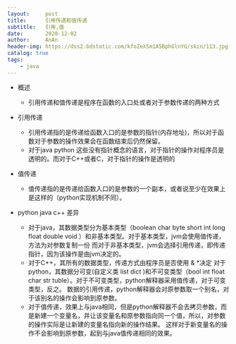 ```yaml
---
layout:     post
title:      引用传递和值传递
subtitle:   引用,值
date:       2020-12-02
author:     AnAn
header-img: https://dss2.bdstatic.com/kfoZeXSm1A5BphGlnYG/skin/113.jpg
catalog: true
tags:
    - java
---
```


- 概述
  - 引用传递和值传递是程序在函数的入口处或者对于参数传递的两种方式
- 引用传递
  - 引用传递指的是传递给函数入口的是参数的指针(内存地址)，所以对于函数对于参数的操作效果会在函数结束后仍然保留。
  - 对于java python 这些没有指针概念的语言，对于指针的操作对程序员是透明的。而对于C++或者C，对于指针的操作是透明的

- 值传递
  - 值传递指的是传递给函数入口的是参数的一个副本，或者说至少在效果上是这样的（python实现机制不同）。
- python java c++ 差异

    - 对于java，其数据类型分为基本类型（boolean char byte short int long float double void ）和非基本类型。对于基本类型，jvm会使用值传递，方法为对参数复制一份
    而对于非基本类型，jvm会选择引用传递，即传递指针，因为该操作是由jvm决定的。
    - 对于C++，其所有的数据类型，传递方式由程序员是否使用 & *决定
    对于python，其数据分可变(自定义类 list dict )和不可变类型（bool int float char str  tuble）。对于不可变类型，python解释器采用值传递，对于可变类型，反之。
    数据的引用传递，python解释器会对原参数取一个别名，对于该别名的操作会影响到原参数。
    - 对于值传递，效果上与java相同，但是python解释器不会去拷贝参数，而是新建一个变量名，并让该变量名和原参数指向同一个值，所以，对参数的操作实际是让新建的变量名指向新的操作结果。
    这样对于新变量名的操作不会影响到原参数，起到与java值传递相同的效果。

